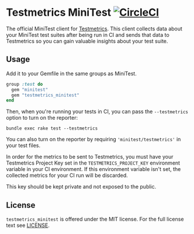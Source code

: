 # Testmetrics MiniTest [![CircleCI](https://circleci.com/gh/Testmetrics/testmetrics_minitest.svg?style=svg)](https://circleci.com/gh/Testmetrics/testmetrics_minitest)

The official MiniTest client for [Testmetrics](https://www.testmetrics.app). This client collects data
about your MiniTest test suites after being run in CI and sends that data to
Testmetrics so you can gain valuable insights about your test suite.

## Usage

Add it to your Gemfile in the same groups as MiniTest.

```ruby
group :test do
  gem "minitest"
  gem "testmetrics_minitest"
end
```

Then, when you're running your tests in CI, you can pass the `--testmetrics`
option to turn on the reporter:

```
bundle exec rake test --testmetrics
```

You can also turn on the reporter by requiring `'minitest/testmetrics'` in
your test files.

In order for the metrics to be sent to Testmetrics, you must have your
Testmetrics Project Key set in the `TESTMETRICS_PROJECT_KEY` environment
variable in your CI environment. If this environment variable isn't set, the
collected metrics for your CI run will be discarded.

This key should be kept private and not exposed to the public.

## License

`testmetrics_minitest` is offered under the MIT license. For the full license
text see [LICENSE](https://github.com/testmetrics/testmetrics_minitest/blob/master/LICENSE).

